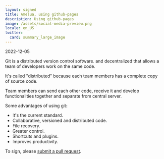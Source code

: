 ```yaml
---
layout: signed
title: Amelua, using github-pages
description: Using github-pages
image: /assets/social-media-preview.png
locale: en_US
twitter:
  card: summary_large_image
---
```


2022-12-05

Git is a distributed version control software.
and decentralized that allows a team of
developers work on the same code.

It's called "distributed" because each team members
has a complete copy of source code.

Team members can send each other code, receive it
and develop functionalities together and
separate from central server.

Some advantages of using git:

  - It's the current standard.
  - Collaborative, versioned and distributed code.
  - File recovery.
  - Greater control.
  - Shortcuts and plugins.
  - Improves productivity.

To sign, please [submit a pull
request](https://github.com/amelua/amelua.github.io/pulls).
